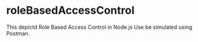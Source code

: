 # roleBasedAccessControl
This depictd Role Based Access Control in Node.js
Use be simulated using Postman.